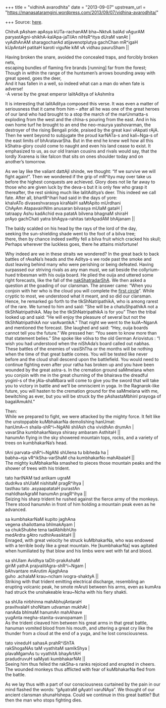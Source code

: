 +++
title = "vidhinA avarodhita"
date = "2013-09-07"
upstream_url = "https://manasataramgini.wordpress.com/2013/09/07/vidhina-avarodhita/"

+++
Source: [here](https://manasataramgini.wordpress.com/2013/09/07/vidhina-avarodhita/).

ChitvA pAsham apAsya kUTa-rachanAM bha\~NktvA balAd vAgurAM  
paryastAgni-shikhA-kalApa-jaTilAn niHsR^itya dUraM vanAt \|  
vyAdhAnAM sharagocharAd atijavenotplutya gachChan mR^igaH  
kUpAntaH patitaH karoti viguNe kiM vA vidhau pauruSham \|\|

Having broken the snare, avoided the concealed traps, and forcibly broken nets,  
escaping bundles of flaming fire brands \[running\] far from the forest;  
Though in within the range of the huntsmen’s arrows bounding away with great speed, goes the deer,  
And it has fallen in a well, so indeed what can a man do when fate is adverse!  
-A verse by the great emperor lalitAditya of kAshmIra

It is interesting that lalitAditya composed this verse. It was even a matter of seriousness that it came from him – after all he was one of the great heroes of our land who had brought to a stop the march of the marUnmatta-s exploding from the west and the chIna-s pouring from the east. And in his own home turf he brought to an end the neo-maurya yashovarman, the destroyer of the rising Bengali pride, praised by the great kavi vAkpati rAjA. Then he went beyond to subjugate the proud karNATa-s and kali\~Nga-s of the east limits of bhAratavarSha. But in the end he knew well how all this kShatra-glory could come to naught and even his land cease to exist. It emphasized to us, as our old Iranian cousins and rivals would say, that the lordly Xvarena is like falcon that sits on ones shoulder today and on another’s tomorrow.

As we lay like the valiant dattAjI shinde, we thought: “If we survive we will fight again!”. Then we wondered if the grip of mR^ityu may over take us before the highest conquests are achieved. Glory does not lie far away to those who are given luck by the deva-s but it is only few who grasp it thereafter, the rest sinking much like lalitAditya’s deer. This indeed we call fate. After all, bhartR^ihari had said in the days of yore:  
khalvATo divaseshvarasya kiraNaiH saMtApito mUrdhani  
ChAyAm AtapavairiNIm anusaran bilvasya mUlaM gataH \|  
tatraapy Ashu kadAchid eva patatA bilvena bhagnaM shiraH  
prAyo gachChati yatra bhAgya-rahitas tatrApadAM bhAjanam \|\|

The baldy scalded on his head by the rays of the lord of the day,  
seeking the sun-shielding shade went to the foot of a bilva tree;  
there, then by chance indeed swiftly fell a bilva fruit which cracked his skull;  
Perhaps wherever the luckless goes, there he attains misfortune!

Why indeed are we in these straits we wondered? In the great back to back battles of rAvaNa’s heads and the Aditya-s we rode past the smoke and dust leaving behind many who were perishing or being defeated. Having surpassed our striving rivals as any man must, we sat beside the collyrium-hued tribesman with his ouija board. He plied the ouija and uttered some right forecasts, like the fall of the [nakShatradarShA](https://manasataramgini.wordpress.com/2007/08/16/the-fall-of-the-nakshatra-darsha/). We then asked a question at the goading of our clansman. The answer came: “When you conjoin with her who is the cloud you will complete the [first circle](https://manasataramgini.wordpress.com/2006/05/07/the-first-circle/)”. While cryptic to most, we understood what it meant, and so did our clansman. Hence, he remarked go forth to the tIkShNatripathikA, who is among rarest of the rare. We turned to him and said: ”She will be a chatuShpathikA not a tIkShNatripathikA. May be the tIkShNatripathikA is for you” Then the tribal looked up and said: “He will enjoy the pleasure of several but not the tIkShNatripathikA nor varAvantikA.” That night we went to the kulA\~NganA and mentioned the forecast. She laughed and said: “Hey, ouija boards cannot tell you the future.” We pressed her: “You seem to know more than that statement belies.” She spoke like völva to the old German Ariovistus : “I wish you had understood when the niShAda’s board called out nabhas. These battles of the enemies of vasiShTha or the months will be nothing when the time of that great battle comes. You will be tested like never before and the cloud shall descend upon the battlefield. You would need to continue fighting even after your ratha has broken up and you have been wounded by the great astra-s. In the cremation ground saMmelana when you conjoin with me in the great churning of the bhairava the dreadful yoginI-s of the jAla-shaMbara will come to give you the sword that will take you to victory in battle and we’ll be omniscient in yoga. In the Ragnarok-like future, you will hasten to the cremation ground for the saMmelana with me, bewitching as ever, but you will be struck by the pAshastaMbhinI prayoga of bagalAmukhI.”

Then:  
While we prepared to fight, we were attacked by the mighty force. It felt like the unstoppable kuMbhakarNa demolishing hanUmat:  
hanUmA\~n shaila-shR^i\~NgANi shilAsh cha vividhAn drumAn \|  
vavarSha kumbhakarNasya shirasy ambaram AsthitaH \|\|  
hanumAn flying in the sky showered mountain tops, rocks, and a variety of trees on kumbhakarNa’s head.

tAni parvata-shR^i\~NgANi shUlena tu bibheda ha \|  
babha\~nja vR^ikSha-varShaM cha kumbhakarNo mahAbalaH \|\|  
The mighty kuMbhakarNa smashed to pieces those mountain peaks and the shower of trees with his trident.

tato harINAM tad anIkam ugraM  
dudrAva shUlaM nishitaM pragR^ihya \|  
tasthau tato .asyaapatataH purastAn  
mahIdharAgraM hanumAn pragR^ihya \|\|  
Seizing his sharp trident he rushed against the fierce army of the monkeys. There stood hanumAn in front of him holding a mountain peak even as he advanced.

sa kumbhakarNaM kupito jaghAna  
vegena shailottama bhImakAyam \|  
sa chukShubhe tena tadAbhibhUto  
medArdra gAtro rudhirAvasiktaH \|\|  
Enraged, with great velocity he struck kuMbhakarNa, who was endowed with a terrible body like a great mountain. He \[kumbhakarNa\] was agitated when humiliated by that blow and his limbs were wet with fat and blood.

sa shUlam Avidhya taDit-prakAshaM  
giriM yathA prajvalitAgra-shR^i\~Ngam \|  
bAhvantare mArutim AjaghAna  
guho .achalaM krau\~ncham ivogra-shaktyA \|\|  
Striking with that trident emitting electrical discharge, resembling an erupting volcanic peak, he smote mAruti between his arms, even as kumAra had struck the unshakeable krau\~Ncha with his fiery shakti.

sa shUla nirbhinna mahAbhujAntaraH  
pravihvalaH shoNitam udvaman mukhAt \|  
nanAda bhImaM hanumAn mahAhave  
yugAnta megha-stanita-svanopamam \|\|  
As the trident cleaved him between his great arms in that great battle, hanuman vomited blood from his mouth, and uttering a great cry like the thunder from a cloud at the end of a yuga, and he lost consciousness.

tato vineduH sahasA prahR^iShTA  
rakShogaNAs taM vyathitaM samIkShya \|  
plavaMgamAs tu vyathitA bhayArtAH  
pradudruvuH saMyati kumbhakarNAt \|\|  
Seeing him thus felled the rakSha-s ranks rejoiced and erupted in cheers. The wounded monkeys thus afflicted with fear of kuMbhakarNa fled from the battle.

As we lay thus with a part of our consciousness curtained by the pain in our mind flashed the words: “gAyatraM gAyatrI varuNAya”. We thought of our ancient clansman shunaHshepa. Could we continue in this great battle? But then the man who stops fighting dies.

